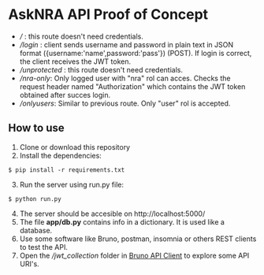 # AskNRA API Proof of Concept
* */* : this route doesn't need credentials.
* */login* : client sends username and password in plain text in JSON format ({username:'name',password:'pass'}) (POST). If login is correct, the client receives the JWT token.
* */unprotected* : this route doesn't need credentials.
* */nra-only*: Only logged user with "nra" rol can acces. Checks the request header named "Authorization" which contains the JWT token obtained after succes login.
* */onlyusers*: Similar to previous route. Only "user" rol is accepted.

## How to use
1. Clone or download this repository
2. Install the dependencies:
```
$ pip install -r requirements.txt
```
3. Run the server using run.py file:
```
$ python run.py
```
4. The server should be accesible on http://localhost:5000/ 
5. The file **app/db.py** contains info in a dictionary. It is used like a database.
6. Use some software like Bruno, postman, insomnia or others REST clients to test the API.
7. Open the */jwt_collection* folder in [Bruno API Client](https://www.usebruno.com/) to explore some API URI's.